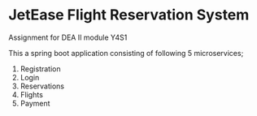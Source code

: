 # JetEase Flight Reservation System
Assignment for DEA II module Y4S1

This a spring boot application consisting of following 5 microservices;
  1. Registration 
  2. Login
  3. Reservations
  4. Flights
  5. Payment

